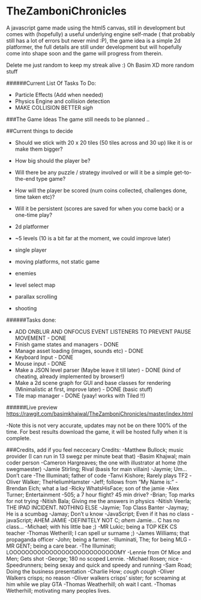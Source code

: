 # TheZamboniChronicles
A javascript game made using the html5 canvas, still in development but comes with (hopefully) a useful underlying engine self-made ( that probably still has a lot of errors but never mind :P), the game idea is a simple 2d platformer, the full details are still under development but will hopefully come into shape soon and the game will progress from therein. 

Delete me just random to keep my streak alive :) Oh Basim XD
more random stuff

######Current List Of Tasks To Do:
- Particle Effects (Add when needed)
- Physics Engine and collision detection
- MAKE COLLISION BETTER *sigh*

###The Game Ideas
The game still needs to be planned ..

##Current things to decide
- Should we stick with 20 x 20 tiles (50 tiles across and 30 up) like it is or make them bigger?
- How big should the player be?
- Will there be any puzzle / strategy involved or will it be a simple get-to-the-end type game?
- How will the player be scored (num coins collected, challenges done, time taken etc)?
- Will it be persistent (scores are saved for when you come back) or a one-time play?

- 2d platformer
- ~5 levels (10 is a bit far at the moment, we could improve later)
- single player
- moving platforms, not static game
- enemies
- level select map
- parallax scrolling
- shooting

######Tasks done:
- ADD ONBLUR AND ONFOCUS EVENT LISTENERS TO PREVENT PAUSE MOVEMENT - DONE
- Finish game states and managers - DONE
- Manage asset loading (images, sounds etc) - DONE
- Keyboard Input - DONE
- Mouse input - DONE
- Make a JSON level parser (Maybe leave it till later) - DONE (kind of cheating, already implemented by browser!)
- Make a 2d scene graph for GUI and base classes for rendering (Minimalistic at first, improve later) - DONE (basic stuff)
- Tile map manager - DONE (yaay! works with Tiled !!)


######Live preview
https://rawgit.com/basimkhajwal/TheZamboniChronicles/master/index.html

-Note this is not very accurate, updates may not be on there 100% of the time. For best results download the game, it will be hosted fully when it is complete.

###Credits, add if you feel neccecary
Credits:
-Matthew Bullock; music provider (I can run in 13 swegz per minute beat that)
-Basim Khajwal; main coder person 
-Cameron Hargreaves; the one with illustrator at home (the swegmaester)
-Jamie Stirling; Rival (basis for main villain) 
-Jaymie; Um… Don’t care
-The Illuminati; father of code
-Tanvi Kishore; Rarely plays TF2
-Oliver Walker; TheHeliumHamster
-Jeff; follows from “My Name is:”
-Brendan Eich; what a lad
-Ricky WhatsHisFace; son of the jamie
-Alex Turner; Entertainment
-505; a 7 hour flight? 45 min drive?
-Brian; Top marks for not trying
-Nitish Bala; Giving me the answers in physics
-Nitish Veerla; THE IPAD INCIDENT. NOTHING ELSE
-Jaymie; Top Class Banter
-Jaymay; He is a scumbag
-Jamay; Don’t u know
-JavaScript; Even if it has no class
-javaScript; AHEM JAMIE
-DEFINITELY NOT C; *ahem* Jamie... C has no class…
-Michael; with his little  bae ;)
-MR Lukic; being a TOP KEK CS teacher
-Thomas Wetherill; I can spell ur surname ;)
-James Williams; that propaganda officer
-John; being a farmer.
-Illuminati, The; for being MLG
-MR GENT; being a care bear.
-The Illuminati; LOOOOOOOOOOOOOOOOOOOOOOOOOOOMY
-Lennie from Of Mice and Men; Gets shot
-George; 180 no scoped Lennie.
-Michael Rosen; nice
-Speedrunners; being sexay and quick and speedy and running
-Sam Road; Doing the business presentation
-Charlie How; *cough cough*
-Oliver Walkers crisps; no reason
-Oliver walkers crisps’ sister; for screaming at him while we play GTA
-Thomas Weatherhill; oh wait I cant.
-Thomas Wetherhill; motivating many peoples lives.

